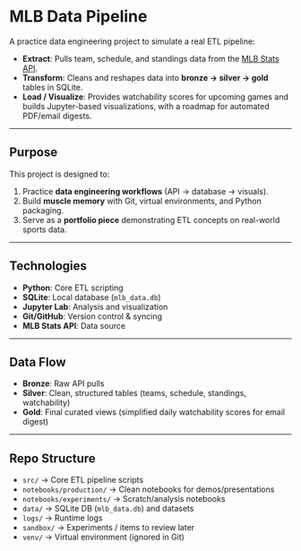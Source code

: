 # MLB Data Pipeline

A practice data engineering project to simulate a real ETL pipeline:
- **Extract**: Pulls team, schedule, and standings data from the [MLB Stats API](https://statsapi.mlb.com/).
- **Transform**: Cleans and reshapes data into **bronze → silver → gold** tables in SQLite.
- **Load / Visualize**: Provides watchability scores for upcoming games and builds Jupyter-based visualizations, with a roadmap for automated PDF/email digests.

---

## Purpose
This project is designed to:
1. Practice **data engineering workflows** (API → database → visuals).
2. Build **muscle memory** with Git, virtual environments, and Python packaging.
3. Serve as a **portfolio piece** demonstrating ETL concepts on real-world sports data.

---

## Technologies
- **Python**: Core ETL scripting
- **SQLite**: Local database (`mlb_data.db`)
- **Jupyter Lab**: Analysis and visualization
- **Git/GitHub**: Version control & syncing
- **MLB Stats API**: Data source

---

## Data Flow
- **Bronze**: Raw API pulls  
- **Silver**: Clean, structured tables (teams, schedule, standings, watchability)  
- **Gold**: Final curated views (simplified daily watchability scores for email digest)

---

## Repo Structure
- `src/` → Core ETL pipeline scripts  
- `notebooks/production/` → Clean notebooks for demos/presentations  
- `notebooks/experiments/` → Scratch/analysis notebooks  
- `data/` → SQLite DB (`mlb_data.db`) and datasets  
- `logs/` → Runtime logs  
- `sandbox/` → Experiments / items to review later  
- `venv/` → Virtual environment (ignored in Git)  

